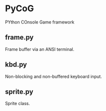 # PyCoG
PYthon COnsole Game framework

## frame.py
Frame buffer via an ANSI terminal.

## kbd.py
Non-blocking and non-buffered keyboard input.

## sprite.py
Sprite class.